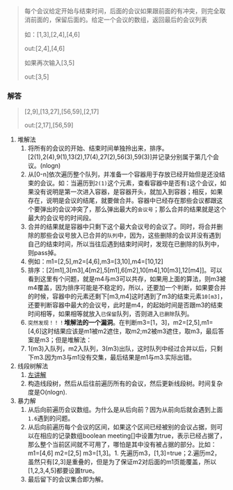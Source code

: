 > 每个会议给定开始与结束时间，后面的会议如果跟前面的有冲突，则完全取消前面的，保留后面的。给定一个会议的数组，返回最后的会议列表
> 
> 如：[1,3],[2,4],[4,6]
> 
> out:[2,4],[4,6]
> 
> 如果再次输入[3,5]
> 
> out:[3,5]


### 解答
> [2,9],[13,27],[56,59],[2,17]
> 
> out:[2,17],[56,59]
1. 堆解法
   1. 将所有的会议的开始、结束时间单独拎出来，排序。[2(1),2(4),9(1),13(2),17(4),27(2),56(3),59(3)]并记录分别属于第几个会议。(nlogn)
   2. 从[0-n]依次遍历整个队列，并准备一个容器用于存放已经开始但是还没结束的会议。如：当遍历到`2(1)`这个元素，查看容器中是否有`1`这个会议，如果没有说明是第一次进入容器，是容器开头，就加入到容器；相反，如果存在，说明是会议的结尾，就要做合并。容器中已经存在那些会议都跟这个要弹出的会议冲突了，那么弹出最大的`会议号`；那么合并的结果就是这个最大的会议号的时间段。
   3. 合并的结果就是容器中只剩下这个最大会议号的会议了。同时，将合并删除的那些会议号放入已合并的`队列`中，因为，这些删除的会议并没有遇到自己的结束时间，所以当往后遇到结束时间时，发现在已删除的队列中，则pass掉。
   4. 例如：m1=[2,5],m2=[4,6],m3=[3,10],m4=[10,12]
   5. 排序：[2[m1],3[m3],4[m2],5[m1],6[m2],10[m4],10[m3],12[m4]]。可以看到这里有个问题，就是m4与m3可以共存，如果用上面的算法，则m3被m4覆盖，因为排序可能是不稳定的，所以，还要加一个判断，如果要合并的时候，容器中的元素还剩下[m3,m4]这时遇到了m3的结束元素`10[m3]`，还要判断容器中最大的会议号，此时是m4，的起始时间是否跟m3的结束时间相等，如果相等就放入`已保留`队列，否则进入`已删除`队列。
   6. ``突然发现！！！``**堆解法的一个漏洞**。在判断m3=[1，3]，m2=[2,5],m1=[4,6]这时结果应该是m1被m2遮住，取m2;m2被m3遮住，取m3，最后答案是m3；但是堆解法：
   7. 1(m3)入队列，m2入队列，3(m3)出队，这时队列中经过合并以后，只剩下m3.因为m3与m1没有交集，最后结果是m1与m3.实际出错。
2. 线段树解法
   1. [左讲解](https://ke.qq.com/webcourse/index.html#cid=4122671&term_id=104714709&taid=13021404542724143&type=1024&vid=387702298773008545)
   2. 构造线段树，然后从后往前遍历所有的会议，然后更新线段树。时间复杂度是O(nlogn).
3. 暴力解
   1. 从后向前遍历会议数组。为什么是从后向前？因为从前向后就会遇到上面`1.6`遇到的问题。
   2. 从后向前遍历每个会议的区间，如果这个区间已经被别的会议占据，则可以在相应的记录数组boolean meeting[]中设置为true，表示已经占据了，那么整个当前区间就不可用了，哪怕是其中没有被占据的部分。比如：m1=[4,6] m2=[2,5] m3=[1,3]。1. 先遍历m3，[1,3]=true；2.遍历m2，虽然只有[2,3]是重叠的，但是为了保证m2对后面的m1页能覆盖，所以[1,2,3,4,5]都要设置true。
   3. 最后留下的会议集合即为解。

